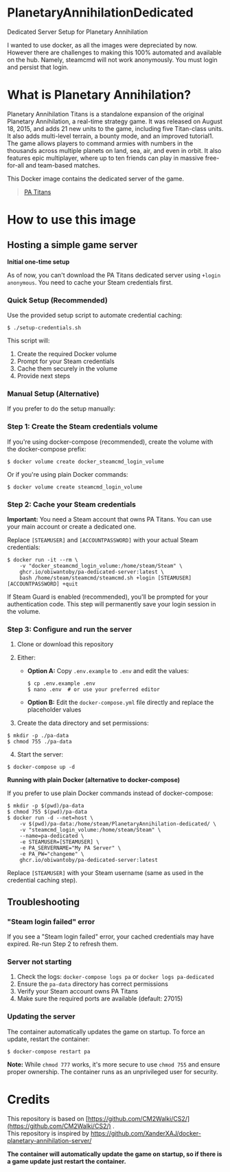 # PlanetaryAnnihilationDedicated
Dedicated Server Setup for Planetary Annihilation

I wanted to use docker, as all the images were depreciated by now. However there are challenges to making this 100% automated and available on the hub.
Namely, steamcmd will not work anonymously. You must login and persist that login.

# What is Planetary Annihilation?
Planetary Annihilation Titans is a standalone expansion of the original Planetary Annihilation, a real-time strategy game. It was released on August 18, 2015, and adds 21 new units to the game, including five Titan-class units. It also adds multi-level terrain, a bounty mode, and an improved tutorial1. The game allows players to command armies with numbers in the thousands across multiple planets on land, sea, air, and even in orbit. It also features epic multiplayer, where up to ten friends can play in massive free-for-all and team-based matches.

This Docker image contains the dedicated server of the game.

>  [PA Titans]([Title](https://store.steampowered.com/app/386070/Planetary_Annihilation_TITANS/))

# How to use this image
## Hosting a simple game server

**Initial one-time setup**

As of now, you can't download the PA Titans dedicated server using `+login anonymous`. You need to cache your Steam credentials first.

### Quick Setup (Recommended)

Use the provided setup script to automate credential caching:

```console
$ ./setup-credentials.sh
```

This script will:
1. Create the required Docker volume
2. Prompt for your Steam credentials
3. Cache them securely in the volume
4. Provide next steps

### Manual Setup (Alternative)

If you prefer to do the setup manually:

### Step 1: Create the Steam credentials volume

If you're using docker-compose (recommended), create the volume with the docker-compose prefix:

```console
$ docker volume create docker_steamcmd_login_volume
```

Or if you're using plain Docker commands:

```console
$ docker volume create steamcmd_login_volume
```

### Step 2: Cache your Steam credentials

**Important:** You need a Steam account that owns PA Titans. You can use your main account or create a dedicated one.

Replace `[STEAMUSER]` and `[ACCOUNTPASSWORD]` with your actual Steam credentials:

```console
$ docker run -it --rm \
    -v "docker_steamcmd_login_volume:/home/steam/Steam" \
    ghcr.io/obiwantoby/pa-dedicated-server:latest \
    bash /home/steam/steamcmd/steamcmd.sh +login [STEAMUSER] [ACCOUNTPASSWORD] +quit
```

If Steam Guard is enabled (recommended), you'll be prompted for your authentication code. This step will permanently save your login session in the volume.

### Step 3: Configure and run the server

1. Clone or download this repository
2. Either:
   - **Option A:** Copy `.env.example` to `.env` and edit the values:
     ```console
     $ cp .env.example .env
     $ nano .env  # or use your preferred editor
     ```
   - **Option B:** Edit the `docker-compose.yml` file directly and replace the placeholder values

3. Create the data directory and set permissions:
```console
$ mkdir -p ./pa-data
$ chmod 755 ./pa-data
```

4. Start the server:
```console
$ docker-compose up -d
```

**Running with plain Docker (alternative to docker-compose)**

If you prefer to use plain Docker commands instead of docker-compose:
```console
$ mkdir -p $(pwd)/pa-data
$ chmod 755 $(pwd)/pa-data
$ docker run -d --net=host \
    -v $(pwd)/pa-data:/home/steam/PlanetaryAnnihilation-dedicated/ \
    -v "steamcmd_login_volume:/home/steam/Steam" \
    --name=pa-dedicated \
    -e STEAMUSER=[STEAMUSER] \
    -e PA_SERVERNAME="My PA Server" \
    -e PA_PW="changeme" \
    ghcr.io/obiwantoby/pa-dedicated-server:latest
```

Replace `[STEAMUSER]` with your Steam username (same as used in the credential caching step).

## Troubleshooting

### "Steam login failed" error
If you see a "Steam login failed" error, your cached credentials may have expired. Re-run Step 2 to refresh them.

### Server not starting
1. Check the logs: `docker-compose logs pa` or `docker logs pa-dedicated`
2. Ensure the `pa-data` directory has correct permissions
3. Verify your Steam account owns PA Titans
4. Make sure the required ports are available (default: 27015)

### Updating the server
The container automatically updates the game on startup. To force an update, restart the container:
```console
$ docker-compose restart pa
```

**Note:** While `chmod 777` works, it's more secure to use `chmod 755` and ensure proper ownership. The container runs as an unprivileged user for security.
# Credits

This repository is based on [https://github.com/CM2Walki/CS2/](https://github.com/CM2Walki/CS2/) .<br/>
This repository is inspired by [https://github.com/XanderXAJ/docker-planetary-annihilation-server/ ](https://github.com/XanderXAJ/docker-planetary-annihilation-server)

**The container will automatically update the game on startup, so if there is a game update just restart the container.**
